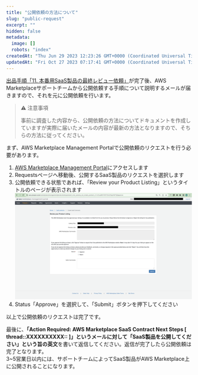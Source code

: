 ```yaml
---
title: "公開依頼の方法について"
slug: "public-request"
excerpt: ""
hidden: false
metadata: 
  image: []
  robots: "index"
createdAt: "Thu Jun 29 2023 12:23:26 GMT+0000 (Coordinated Universal Time)"
updatedAt: "Fri Oct 27 2023 07:17:41 GMT+0000 (Coordinated Universal Time)"
---
```

[出品手順「11. 本番用SaaS製品の最終レビュー依頼」](/docs/aws-marketplace-integration/aws-marketplace-integration)が完了後、AWS Marketplaceサポートチームから公開依頼する手順について説明するメールが届きますので、それを元に公開依頼を行います。

> ⚠️ 注意事項
> 
> 事前に調査した内容から、公開依頼の方法についてドキュメントを作成していますが実際に届いたメールの内容が最新の方法となりますので、そちらの方法に従ってください。

まず、AWS Marketplace Management Portalで公開依頼のリクエストを行う必要があります。

1. <a href="https://aws.amazon.com/marketplace/management/homepage" target="_blank">AWS Marketplace Management Portal</a>にアクセスします
2. Requestsページへ移動後、公開するSaaS製品のリクエストを選択します
3. 公開依頼できる状態であれば、「Review your Product Listing」というタイトルのページが表示されます  
   ![public-request-1](/img/aws-marketplace-integration/supplementary/public-request-1.png)
4. Status「Approve」を選択して、「Submit」ボタンを押下してください

以上で公開依頼のリクエストは完了です。

最後に、**「Action Required: AWS Marketplace SaaS Contract Next Steps [ thread::XXXXXXXXXX:: ]」**というメールに対して「SaaS製品を公開してください」という旨の**英文**を書いて返信してください。返信が完了したら公開依頼は完了となります。  
3~5営業日以内には、サポートチームによってSaaS製品がAWS Marketplace上に公開されることになります。

